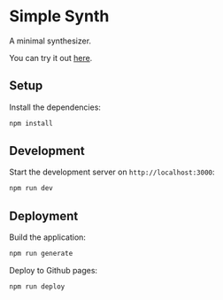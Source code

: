 # Simple Synth

A minimal synthesizer.

You can try it out [here](https://blackburn32.github.io/simple-synth/).

## Setup

Install the dependencies:

```bash
npm install
```

## Development

Start the development server on `http://localhost:3000`:

```bash
npm run dev
```

## Deployment

Build the application:

```bash
npm run generate
```

Deploy to Github pages:

```bash
npm run deploy
```
